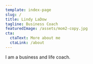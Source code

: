 ```yaml
---
template: index-page
slug: /
title: Lindy LaDow
tagline: Business Coach
featuredImage: /assets/mom2-copy.jpg
cta:
  ctaText: More about me
  ctaLink: /about
---
```

I am a business and life coach.